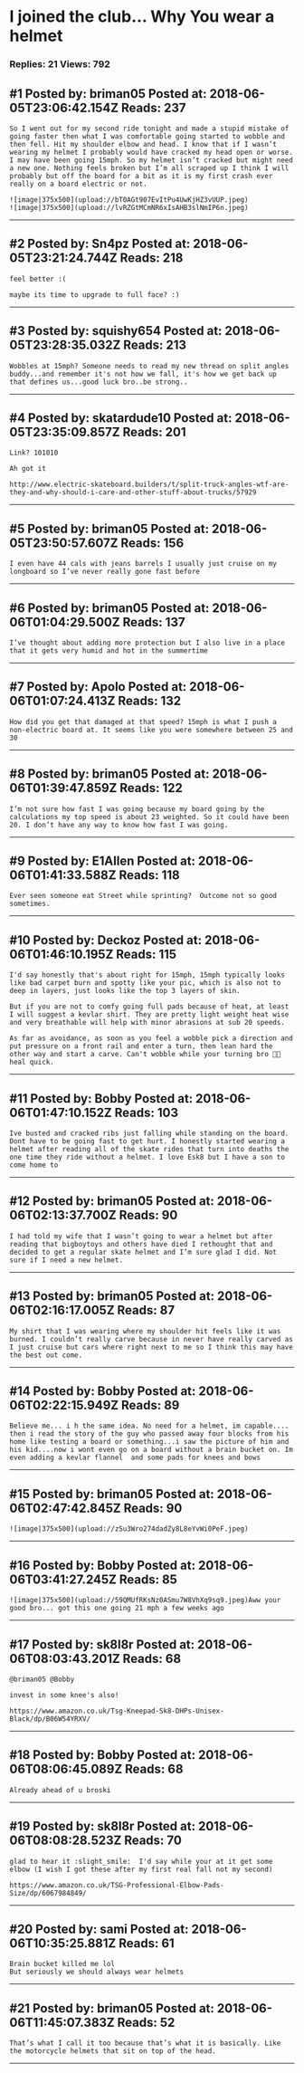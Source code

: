 # I joined the club&hellip; Why You wear a helmet

### Replies: 21 Views: 792

## \#1 Posted by: briman05 Posted at: 2018-06-05T23:06:42.154Z Reads: 237

```
So I went out for my second ride tonight and made a stupid mistake of going faster then what I was comfortable going started to wobble and then fell. Hit my shoulder elbow and head. I know that if I wasn’t wearing my helmet I probably would have cracked my head open or worse. I may have been going 15mph. So my helmet isn’t cracked but might need a new one. Nothing feels broken but I’m all scraped up I think I will probably but off the board for a bit as it is my first crash ever really on a board electric or not.

![image|375x500](upload://bT0AGt907EvItPu4UwKjHZ3vUUP.jpeg)
![image|375x500](upload://lvRZGtMCmNR6xIsAHB3slNmIP6n.jpeg)
```

---
## \#2 Posted by: Sn4pz Posted at: 2018-06-05T23:21:24.744Z Reads: 218

```
feel better :( 

maybe its time to upgrade to full face? :)
```

---
## \#3 Posted by: squishy654 Posted at: 2018-06-05T23:28:35.032Z Reads: 213

```
Wobbles at 15mph? Someone needs to read my new thread on split angles buddy...and remember it's not how we fall, it's how we get back up that defines us...good luck bro..be strong..
```

---
## \#4 Posted by: skatardude10 Posted at: 2018-06-05T23:35:09.857Z Reads: 201

```
Link? 101010

Ah got it

http://www.electric-skateboard.builders/t/split-truck-angles-wtf-are-they-and-why-should-i-care-and-other-stuff-about-trucks/57929
```

---
## \#5 Posted by: briman05 Posted at: 2018-06-05T23:50:57.607Z Reads: 156

```
I even have 44 cals with jeans barrels I usually just cruise on my longboard so I’ve never really gone fast before
```

---
## \#6 Posted by: briman05 Posted at: 2018-06-06T01:04:29.500Z Reads: 137

```
I’ve thought about adding more protection but I also live in a place that it gets very humid and hot in the summertime
```

---
## \#7 Posted by: Apolo Posted at: 2018-06-06T01:07:24.413Z Reads: 132

```
How did you get that damaged at that speed? 15mph is what I push a non-electric board at. It seems like you were somewhere between 25 and 30
```

---
## \#8 Posted by: briman05 Posted at: 2018-06-06T01:39:47.859Z Reads: 122

```
I’m not sure how fast I was going because my board going by the calculations my top speed is about 23 weighted. So it could have been 20. I don’t have any way to know how fast I was going.
```

---
## \#9 Posted by: E1Allen Posted at: 2018-06-06T01:41:33.588Z Reads: 118

```
Ever seen someone eat Street while sprinting?  Outcome not so good sometimes.
```

---
## \#10 Posted by: Deckoz Posted at: 2018-06-06T01:46:10.195Z Reads: 115

```
I'd say honestly that's about right for 15mph, 15mph typically looks like bad carpet burn and spotty like your pic, which is also not to deep in layers, just looks like the top 3 layers of skin.

But if you are not to comfy going full pads because of heat, at least I will suggest a kevlar shirt. They are pretty light weight heat wise and very breathable will help with minor abrasions at sub 20 speeds.

As far as avoidance, as soon as you feel a wobble pick a direction and put pressure on a front rail and enter a turn, then lean hard the other way and start a carve. Can't wobble while your turning bro 🤘🤘 heal quick.
```

---
## \#11 Posted by: Bobby Posted at: 2018-06-06T01:47:10.152Z Reads: 103

```
Ive busted and cracked ribs just falling while standing on the board. Dont have to be going fast to get hurt. I honestly started wearing a helmet after reading all of the skate rides that turn into deaths the one time they ride without a helmet. I love Esk8 but I have a son to come home to
```

---
## \#12 Posted by: briman05 Posted at: 2018-06-06T02:13:37.700Z Reads: 90

```
I had told my wife that I wasn’t going to wear a helmet but after reading that bigboytoys and others have died I rethought that and decided to get a regular skate helmet and I’m sure glad I did. Not sure if I need a new helmet.
```

---
## \#13 Posted by: briman05 Posted at: 2018-06-06T02:16:17.005Z Reads: 87

```
My shirt that I was wearing where my shoulder hit feels like it was burned. I couldn’t really carve because in never have really carved as I just cruise but cars where right next to me so I think this may have the best out come.
```

---
## \#14 Posted by: Bobby Posted at: 2018-06-06T02:22:15.949Z Reads: 89

```
Believe me... i h the same idea. No need for a helmet, im capable.... then i read the story of the guy who passed away four blocks from his home like testing a board or something...i saw the picture of him and his kid....now i wont even go on a board without a brain bucket on. Im even adding a kevlar flannel  and some pads for knees and bows
```

---
## \#15 Posted by: briman05 Posted at: 2018-06-06T02:47:42.845Z Reads: 90

```
![image|375x500](upload://zSu3Wro274dadZy8L8eYvWi0PeF.jpeg)
```

---
## \#16 Posted by: Bobby Posted at: 2018-06-06T03:41:27.245Z Reads: 85

```
![image|375x500](upload://59QMUfRKsNz0ASmu7W8VhXq9sq9.jpeg)Aww your good bro... got this one going 21 mph a few weeks ago
```

---
## \#17 Posted by: sk8l8r Posted at: 2018-06-06T08:03:43.201Z Reads: 68

```
@briman05 @Bobby 

invest in some knee's also!

https://www.amazon.co.uk/Tsg-Kneepad-Sk8-DHPs-Unisex-Black/dp/B06W54YRXV/
```

---
## \#18 Posted by: Bobby Posted at: 2018-06-06T08:06:45.089Z Reads: 68

```
Already ahead of u broski
```

---
## \#19 Posted by: sk8l8r Posted at: 2018-06-06T08:08:28.523Z Reads: 70

```
glad to hear it :slight_smile:  I'd say while your at it get some elbow (I wish I got these after my first real fall not my second) 

https://www.amazon.co.uk/TSG-Professional-Elbow-Pads-Size/dp/6067984849/
```

---
## \#20 Posted by: sami Posted at: 2018-06-06T10:35:25.881Z Reads: 61

```
Brain bucket killed me lol
But seriously we should always wear helmets
```

---
## \#21 Posted by: briman05 Posted at: 2018-06-06T11:45:07.383Z Reads: 52

```
That’s what I call it too because that’s what it is basically. Like the motorcycle helmets that sit on top of the head.
```

---
